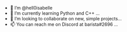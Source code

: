 - 👋 I’m @hell0isabelle
- 🌱 I’m currently learning Python and C++ ...
- 💞️ I’m looking to collaborate on new, simple projects...
- 📫 You can reach me on Discord at barista#2696 ...

<!---
hell0isabelle/hell0isabelle is a ✨ special ✨ repository because its `README.md` (this file) appears on your GitHub profile.
You can click the Preview link to take a look at your changes.
--->

